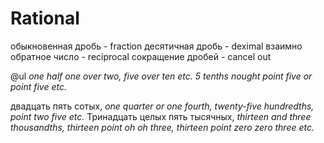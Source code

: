 #

# Rational
обыкновенная дробь - fraction
десятичная дробь - deximal
взаимно обратное число - reciprocal
сокращение дробей - cancel out

@ul
_one half_
_one over two, five over ten etc._
_5 tenths_
_nought point five or point five_
_etc._

двадцать пять сотых, _one quarter or one fourth, twenty-five hundredths, point two five etc._
Тринадцать целых пять тысячных, _thirteen and three thousandths, thirteen point oh oh three, thirteen point zero zero three etc._

<!--stackedit_data:
eyJoaXN0b3J5IjpbMTk5NjUyNjIxM119
-->